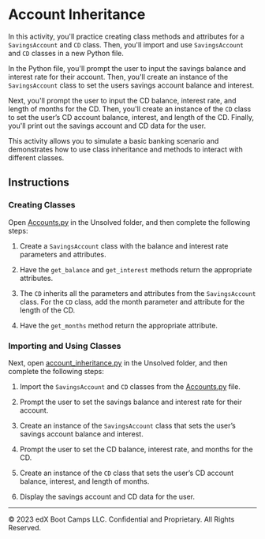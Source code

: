 # Account Inheritance

In this activity, you'll practice creating class methods and attributes for a `SavingsAccount` and `CD` class. Then, you'll import and use `SavingsAccount` and `CD` classes in a new Python file.

In the Python file, you'll prompt the user to input the savings balance and interest rate for their account. Then, you'll create an instance of the `SavingsAccount` class to set the users savings account balance and interest.

Next, you'll prompt the user to input the CD balance, interest rate, and length of months for the CD. Then, you'll create an instance of the `CD` class to set the user’s CD account balance, interest, and length of the CD. Finally, you'll print out the savings account and CD data for the user.

This activity allows you to simulate a basic banking scenario and demonstrates how to use class inheritance and methods to interact with different classes.

## Instructions

### Creating Classes

Open [Accounts.py](Unsolved/Accounts.py) in the Unsolved folder, and then complete the following steps:

1. Create a `SavingsAccount` class with the balance and interest rate parameters and attributes.

2. Have the `get_balance` and `get_interest` methods return the appropriate attributes.

3. The `CD` inherits all the parameters and attributes from the `SavingsAccount` class. For the `CD` class, add the month parameter and attribute for the length of the CD.

4. Have the `get_months` method return the appropriate attribute.

### Importing and Using Classes

Next, open [account_inheritance.py](Unsolved/account_inheritance.py) in the Unsolved folder, and then complete the following steps:

1. Import the `SavingsAccount` and `CD` classes from the [Accounts.py](Unsolved/Accounts.py) file.

2. Prompt the user to set the savings balance and interest rate for their account.

3. Create an instance of the `SavingsAccount` class that sets the user’s savings account balance and interest.

4. Prompt the user to set the CD balance, interest rate, and months for the CD.

5. Create an instance of the `CD` class that sets the user’s CD account balance, interest, and length of months.

6. Display the savings account and CD data for the user.

---

© 2023 edX Boot Camps LLC. Confidential and Proprietary. All Rights Reserved.
